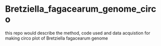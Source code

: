 # Bretziella_fagacearum_genome_circo
this repo would describe the method, code used and data acquistion for making circo plot of Bretziella fagacearum genome

